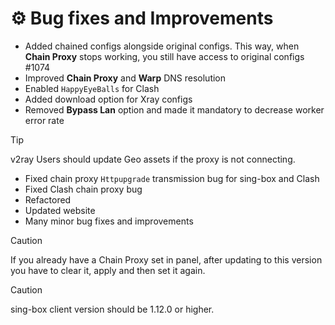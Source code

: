 # ⚙️ Bug fixes and Improvements

- Added chained configs alongside original configs. This way, when **Chain Proxy** stops working, you still have access to original configs #1074
- Improved **Chain Proxy** and **Warp** DNS resolution
- Enabled `HappyEyeBalls` for Clash
- Added download option for Xray configs
- Removed **Bypass Lan** option and made it mandatory to decrease worker error rate

> [!TIP]
> v2ray Users should update Geo assets if the proxy is not connecting.

- Fixed chain proxy `Httpupgrade` transmission bug for sing-box and Clash
- Fixed Clash chain proxy bug
- Refactored
- Updated website
- Many minor bug fixes and improvements

> [!CAUTION]
> If you already have a Chain Proxy set in panel, after updating to this version you have to clear it, apply and then set it again.

> [!CAUTION]
> sing-box client version should be 1.12.0 or higher.

